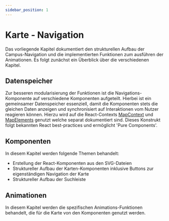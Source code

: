 ```yaml
---
sidebar_position: 1
---
```


# Karte - Navigation

Das vorliegende Kapitel dokumentiert den strukturellen Aufbau der Campus-Navigation und die implementierten Funktionen zum ausführen der Animationen. Es folgt zunächst ein Überblick über die verschiedenen Kapitel.

## Datenspeicher

Zur besseren modularisierung der Funktionen ist die Navigations-Komponente auf verschiedene Komponenten aufgeteilt. Hierbei ist ein gemeinsamer Datenspeicher essenziell, damit die Komponenten stets die gleichen Daten anzeigen und synchronisiert auf Interaktionen vom Nutzer reagieren können. Hierzu wird auf die React-Contexts [MapContext](../context.md) und [MapElements](../context.md) genutzt welche separat dokumentiert sind. Dieses Konstrukt folgt bekannten React best-practices und ermöglicht 'Pure Components'.

## Komponenten

In diesem Kapitel werden folgende Themen behandelt:

- Erstellung der React-Komponenten aus den SVG-Dateien
- Struktureller Aufbau der Karten-Komponenten inklusive Buttons zur eigenständigen Navigation der Karte
- Struktureller Aufbau der Suchleiste

## Animationen

In diesem Kapitel werden die spezifischen Animations-Funktionen behandelt, die für die Karte von den Komponenten genutzt werden.
